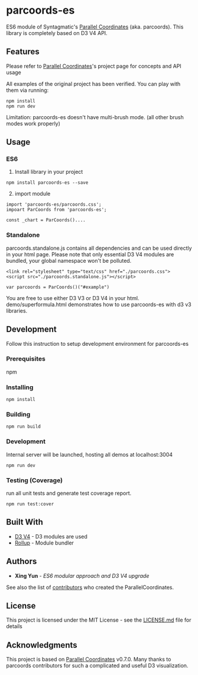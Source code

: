 # parcoords-es

ES6 module of Syntagmatic's [Parallel Coordinates](https://github.com/syntagmatic/parallel-coordinates) (aka. parcoords). This library is completely based on D3 V4 API. 

## Features

Please refer to [Parallel Coordinates](https://github.com/syntagmatic/parallel-coordinates)'s project page for concepts and API usage

All examples of the original project has been verified. You can play with them via running:
 
```
npm install
npm run dev
```

Limitation: parcoords-es doesn't have multi-brush mode. (all other brush modes work properly)

## Usage

### ES6
1. Install library in your project
```
npm install parcoords-es --save
```

2. import module

```
import 'parcoords-es/parcoords.css';
impoart ParCoords from 'parcoords-es';

const _chart = ParCoords()....
```
### Standalone

parcoords.standalone.js contains all dependencies and can be used directly in your html page. Please note that only essential D3 V4 modules are bundled, your global namespace won't be polluted.
```
<link rel="stylesheet" type="text/css" href="./parcoords.css">
<script src="./parcoords.standalone.js"></script>

var parcoords = ParCoords()("#example")
```

You are free to use either D3 V3 or D3 V4 in your html. demo/superformula.html demonstrates how to use parcoords-es with d3 v3 libraries.

## Development

Follow this instruction to setup development environment for parcoords-es
### Prerequisites

npm


### Installing


```
npm install
```

### Building

```
npm run build
```
### Development
Internal server will be launched, hosting all demos at localhost:3004

```
npm run dev
```

### Testing (Coverage)
run all unit tests and generate test coverage report.

```
npm run test:cover
```


## Built With

* [D3 V4](http://www.dropwizard.io/1.0.2/docs/) - D3 modules are used
* [Rollup](https://github.com/rollup/rollup) - Module bundler

## Authors

* **Xing Yun** - *ES6 modular approach and D3 V4 upgrade* 

See also the list of [contributors](https://github.com/syntagmatic/parallel-coordinates/graphs/contributors) who created the ParallelCoordinates.

## License

This project is licensed under the MIT License - see the [LICENSE.md](LICENSE.md) file for details

## Acknowledgments

This project is based on [Parallel Coordinates](https://github.com/syntagmatic/parallel-coordinates) v0.7.0. Many thanks to parcoords contributors for such a complicated and useful D3 visualization.

